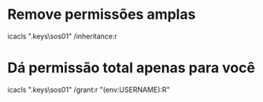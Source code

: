# Remove permissões amplas
icacls ".keys\sos01" /inheritance:r
# Dá permissão total apenas para você
icacls ".keys\sos01" /grant:r "$($env:USERNAME):R"

